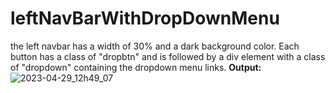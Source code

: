 # leftNavBarWithDropDownMenu
the left navbar has a width of 30% and a dark background color. Each button has a class of "dropbtn" and is followed by a div element with a class of "dropdown" containing the dropdown menu links.
**Output:**
![2023-04-29_12h49_07](https://user-images.githubusercontent.com/48810102/235288260-95911c83-8d0a-42f5-9397-c73eabbe0685.png)
